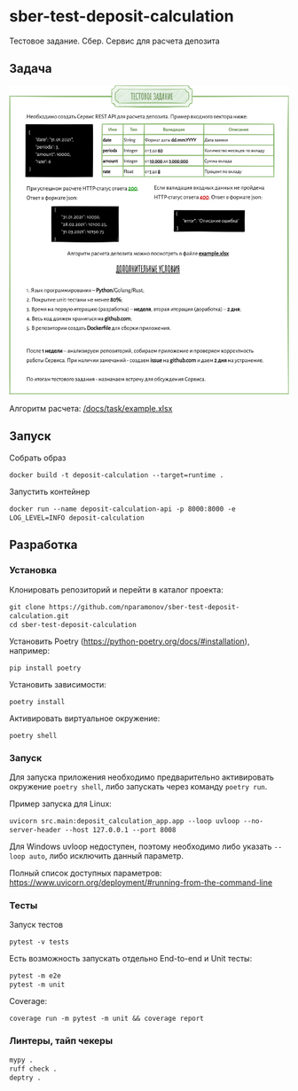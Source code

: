# sber-test-deposit-calculation
Тестовое задание. Сбер. Сервис для расчета депозита

## Задача

![Задача](/docs/task/task.png)

Алгоритм расчета: [/docs/task/example.xlsx](/docs/task/example.xlsx)

## Запуск

Собрать образ

```shell
docker build -t deposit-calculation --target=runtime .
```
Запустить контейнер

```shell
docker run --name deposit-calculation-api -p 8000:8000 -e LOG_LEVEL=INFO deposit-calculation
```

## Разработка

### Установка

Клонировать репозиторий и перейти в каталог проекта:

```shell
git clone https://github.com/nparamonov/sber-test-deposit-calculation.git
cd sber-test-deposit-calculation
```

Установить Poetry (https://python-poetry.org/docs/#installation), например:

```shell
pip install poetry
```

Установить зависимости:

```shell
poetry install
```

Активировать виртуальное окружение:

```shell
poetry shell
```

### Запуск

Для запуска приложения необходимо предварительно активировать окружение `poetry shell`,
либо запускать через команду `poetry run`.

Пример запуска для Linux:

```shell
uvicorn src.main:deposit_calculation_app.app --loop uvloop --no-server-header --host 127.0.0.1 --port 8008
```
Для Windows uvloop недоступен, поэтому необходимо либо указать `--loop auto`, либо исключить данный параметр.

Полный список доступных параметров: https://www.uvicorn.org/deployment/#running-from-the-command-line

### Тесты

Запуск тестов

```shell
pytest -v tests
```

Есть возможность запускать отдельно End-to-end и Unit тесты:

```shell
pytest -m e2e
pytest -m unit
```

Coverage:

```shell
coverage run -m pytest -m unit && coverage report
```

### Линтеры, тайп чекеры

```shell
mypy .
ruff check .
deptry .
```
